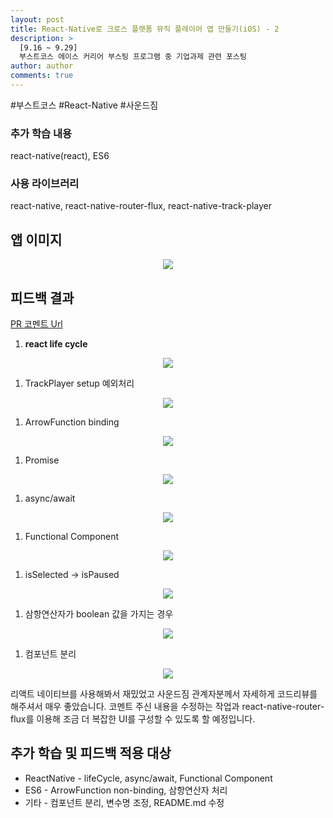 ```yaml
---
layout: post
title: React-Native로 크로스 플랫폼 뮤직 플레이어 앱 만들기(iOS) - 2
description: >
  [9.16 ~ 9.29]
  부스트코스 에이스 커리어 부스팅 프로그램 중 기업과제 관련 포스팅
author: author
comments: true
---
```

\#부스트코스 \#React-Native \#사운드짐

### 추가 학습 내용
react-native(react), ES6
### 사용 라이브러리
react-native, react-native-router-flux, react-native-track-player

## 앱 이미지
<center>
<img src="https://sungwon-choi-29.github.io/assets/img/blog/soundGym_1.gif"/>
</center>

## 피드백 결과
<a href="https://github.com/connect-boostcamp/careerboost_SOUNDGYM/pull/2">PR 코멘트 Url</a>
1. <b>react life cycle</b>
<center>
<img src="https://sungwon-choi-29.github.io/assets/img/blog/soundGym_2.png"/>
</center>

1. TrackPlayer setup 예외처리
<center>
<img src="https://sungwon-choi-29.github.io/assets/img/blog/soundGym_3.png"/>
</center>

1. ArrowFunction binding
<center>
<img src="https://sungwon-choi-29.github.io/assets/img/blog/soundGym_4.png"/>
</center>

1. Promise
<center>
<img src="https://sungwon-choi-29.github.io/assets/img/blog/soundGym_5.png"/>
</center>

1. async/await
<center>
<img src="https://sungwon-choi-29.github.io/assets/img/blog/soundGym_6.png"/>
</center>

1. Functional Component
<center>
<img src="https://sungwon-choi-29.github.io/assets/img/blog/soundGym_7.png"/>
</center>

1. isSelected -> isPaused
<center>
<img src="https://sungwon-choi-29.github.io/assets/img/blog/soundGym_8.png"/>
</center>

1. 삼항연산자가 boolean 값을 가지는 경우
<center>
<img src="https://sungwon-choi-29.github.io/assets/img/blog/soundGym_9.png"/>
</center>

1. 컴포넌트 분리
<center>
<img src="https://sungwon-choi-29.github.io/assets/img/blog/soundGym_10.png"/>
</center>

리액트 네이티브를 사용해봐서 재밌었고 사운드짐 관계자분께서 자세하게 코드리뷰를 해주셔서 매우 좋았습니다. 코멘트 주신 내용을 수정하는 작업과 react-native-router-flux를 이용해 조금 더 복잡한 UI를 구성할 수 있도록 할 예정입니다.

## 추가 학습 및 피드백 적용 대상
* ReactNative - lifeCycle, async/await, Functional Component
* ES6 - ArrowFunction non-binding, 삼항연산자 처리
* 기타 - 컴포넌트 분리, 변수명 조정, README.md 수정
